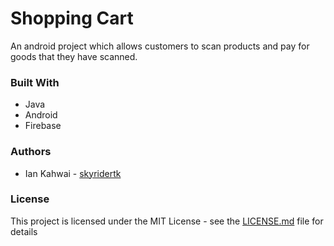 # Shopping Cart

An android project which allows customers to scan products and pay for goods that they have scanned.

### Built With

- Java
- Android
- Firebase

### Authors

- Ian Kahwai - [skyridertk](http://github.com/skyridertk/)

### License
This project is licensed under the MIT License - see the [LICENSE.md](https://gist.github.com/PurpleBooth/LICENSE.md) file for details 